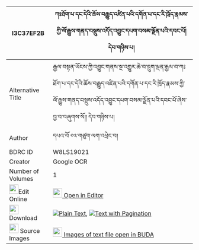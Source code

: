 |I3C37EF2B|ཀཿཐོག་པ་དང་དེའི་ཆོས་བརྒྱུད་འཛིན་པའི་དགོན་པ་དང་རི་ཁྲོད་རྣམས་ཀྱི་ལོ་རྒྱུས་གནད་བསྡུས་འདོད་འབྱུང་དཔག་བསམ་ལྗོན་པའི་དབང་པོ། དེབ་གཉིས་པ། 
| --- | --- 
|Alternative Title |རྒྱལ་བསྟན་ཡོངས་ཀྱི་འབྱུང་གནས་སྔ་འགྱུར་ཆེ་བ་དྲུག་ལྡན་རྒྱལ་བ་ཀཿཐོག་པ་དང་དེའི་ཆོས་བརྒྱུད་འཛིན་པའི་དགོན་པ་དང་རི་ཁྲོད་རྣམས་ཀྱི་ལོ་རྒྱུས་གནད་བསྡུས་འདོད་འབྱུང་དཔག་བསམ་ལྗོན་པའི་དབང་པོ་ཞེས་བྱ་བ་བཞུགས་སོ༎ དེབ་གཉིས་པ།
|Author| དཔའ་བོ ༠༢་གཙུག་ལག་འཕྲེང་བ།
|BDRC ID | W8LS19021
|Creator | Google OCR
|Number of Volumes| 1
|<img width="25" src="https://img.icons8.com/color/25/000000/edit-property.png">Edit Online| [<img width="25" src="https://avatars.githubusercontent.com/u/45091458?s=200&v=4"> Open in Editor](http://editor.openpecha.org/I3C37EF2B)
|<img width="25" src="https://img.icons8.com/fluent/48/000000/download-2.png"/>  Download | [![](https://img.icons8.com/color/20/000000/txt.png)Plain Text](https://github.com/Openpecha/I3C37EF2B/releases/download/v1/kah_tokpa_dang_de_i_chogyu_dzi_plain_I3C37EF2B.zip), [![](https://img.icons8.com/color/20/000000/txt.png)Text with Pagination](https://github.com/Openpecha/I3C37EF2B/releases/download/v1/kah_tokpa_dang_de_i_chogyu_dzi_pages_I3C37EF2B.zip)
|<img width="25" src="https://img.icons8.com/plasticine/100/000000/pictures-folder.png"/>  Source Images | [<img width="25" src="https://library.bdrc.io/icons/BUDA-small.svg"> Images of text file open in BUDA](https://library.bdrc.io/show/bdr:W8LS19021)